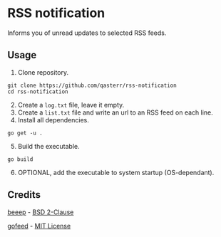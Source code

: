 # RSS notification
Informs you of unread updates to selected RSS feeds.

## Usage
1. Clone repository.
```shell
git clone https://github.com/qasterr/rss-notification
cd rss-notification
```
2. Create a `log.txt` file, leave it empty.
3. Create a `list.txt` file and write an url to an RSS feed on each line.
4. Install all dependencies.
```shell
go get -u .
```
5. Build the executable.
```shell
go build
```
6. OPTIONAL, add the executable to system startup (OS-dependant).

## Credits
[beeep](https://github.com/gen2brain/beeep) - [BSD 2-Clause](https://github.com/gen2brain/beeep/blob/master/LICENSE)

[gofeed](https://github.com/mmcdole/gofeed) - [MIT License](https://github.com/mmcdole/gofeed/blob/master/LICENSE)

